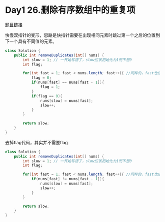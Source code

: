 # Day1 26.删除有序数组中的重复项

[题目链接](https://leetcode.cn/problems/remove-duplicates-from-sorted-array/)

快慢双指针的变形，思路是快指针需要在出现相同元素时跳过第一个之后的位置到下一个具有不同值的元素。

```java
class Solution {
    public int removeDuplicates(int[] nums) {
        int slow = 1; // 一开始写错了，slow应该初始化为1而不是0
        int flag;

        for(int fast = 1; fast < nums.length; fast++){ //同样的，fast也应该从1开始，也就是说无论如何第一个元素不会被删除
            flag = 0;
            if(nums[fast] == nums[fast - 1]){
                flag = 1;
            }
            if(flag == 0){
                nums[slow] = nums[fast];
                slow++;
            }
        }

        return slow;
    }
}
```

去掉flag代码，其实并不需要flag

```java
class Solution {
    public int removeDuplicates(int[] nums) {
        int slow = 1; // 一开始写错了，slow应该初始化为1而不是0
        int flag;

        for(int fast = 1; fast < nums.length; fast++){ //同样的，fast也应该从1开始，也就是说无论如何第一个元素不会被删除
            if(nums[fast] != nums[fast - 1]){
                nums[slow] = nums[fast];
                slow++;
            }
        }

        return slow;
    }
}
```

